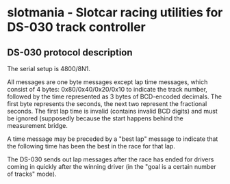 # slotmania - Slotcar racing utilities for DS-030 track controller

## DS-030 protocol description

The serial setup is 4800/8N1.

All messages are one byte messages except lap time messages, which
consist of 4 bytes: 0x80/0x40/0x20/0x10 to indicate the track number,
followed by the time represented as 3 bytes of BCD-encoded decimals.
The first byte represents the seconds, the next two represent the
fractional seconds.  The first lap time is invalid (contains invalid
BCD digits) and must be ignored (supposedly because the start happens
behind the measurement bridge.

A time message may be preceded by a "best lap" message to indicate
that the following time has been the best in the race for that lap.

The DS-030 sends out lap messages after the race has ended for drivers
coming in quickly after the winning driver (in the "goal is a certain
number of tracks" mode).
